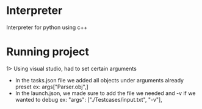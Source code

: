 # Interpreter
Interpreter for python using c++

# Running project 
1> Using visual studio, had to set certain arguments 
  * In the tasks.json file we added all objects under arguments already preset
      ex: args["Parser.obj",]
  * In the launch.json, we made sure to add the file we needed and -v if we wanted to debug
      ex: "args": ["./Testcases/input.txt", "-v"],
